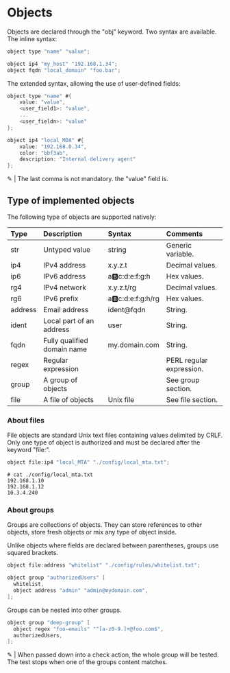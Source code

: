 # Objects

Objects are declared through the "obj" keyword. Two syntax are available.
The inline syntax:

```c
object type "name" "value";
```

```c
object ip4 "my_host" "192.168.1.34";
object fqdn "local_domain" "foo.bar";
```

The extended syntax, allowing the use of user-defined fields:

```c
object type "name" #{
    value: "value",
    <user_field1>: "value",
    ...
    <user_fieldn>: "value"
};
```

```c
object ip4 "local_MDA" #{
    value: "192.168.0.34",
    color: "bbf3ab",
    description: "Internal delivery agent"
};
```

&#9998; | The last comma is not mandatory. the "value" field is.

## Type of implemented objects

The following type of objects are supported natively:

| Type | Description | Syntax | Comments
| :--- | :--- | :--- | :---
| str | Untyped value | string | Generic variable.
| ip4 | IPv4 address | x.y.z.t | Decimal values.
| ip6 | IPv6 address | a:b:c:d:e:f:g:h | Hex values.
| rg4 | IPv4 network | x.y.z.t/rg | Decimal values.
| rg6 | IPv6 prefix | a:b:c:d:e:f:g:h/rg | Hex values.
| address | Email address | ident@fqdn | String.
| ident | Local part of an address | user | String.
| fqdn | Fully qualified domain name | my&#46;domain&#46;com | String.
| regex | Regular expression | | PERL regular expression.
| group | A group of objects | | See group section.
| file | A file of objects | Unix file | See file section.

### About files

File objects are standard Unix text files containing values delimited by CRLF.
Only one type of object is authorized and must be declared after the keyword "file:".

```c
object file:ip4 "local_MTA" "./config/local_mta.txt";
```

```shell
# cat ./config/local_mta.txt
192.168.1.10
192.168.1.12
10.3.4.240
```

### About groups

Groups are collections of objects. They can store references to other objects, store fresh objects or mix any type of object inside.

Unlike objects where fields are declared between parentheses, groups use squared brackets.

```c
object file:address "whitelist" "./config/rules/whitelist.txt";

object group "authorizedUsers" [
  whitelist,
  object address "admin" "admin@mydomain.com",
];
```

Groups can be nested into other groups.

```c
object group "deep-group" [
  object regex "foo-emails" "^[a-z0-9.]+@foo.com$",
  authorizedUsers,
];
```

&#9998; | When passed down into a check action, the whole group will be tested. The test stops when one of the groups content matches.
